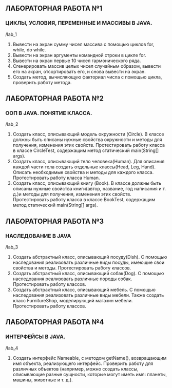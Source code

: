 ## ЛАБОРАТОРНАЯ РАБОТА №1
### ЦИКЛЫ, УСЛОВИЯ, ПЕРЕМЕННЫЕ И МАССИВЫ В JAVA.
/lab_1

1. Вывести на экран сумму чисел массива с помощью циклов for,
while, do while.
2. Вывести на экран аргументы командной строки в цикле for.
3. Вывести на экран первые 10 чисел гармонического ряда.
4. Сгенерировать массив целых чисел случайным образом, вывести
его на экран, отсортировать его, и снова вывести на экран.
5. Создать метод, вычисляющую факториал числа с помощью
цикла, проверить работу метода.

## ЛАБОРАТОРНАЯ РАБОТА №2
### ООП В JAVA. ПОНЯТИЕ КЛАССА.
/lab_2

1. Создать класс, описывающий модель окружности (Circle). В классе
должны быть описаны нужные свойства окружности и методы для
получения, изменения этих свойств. Протестировать работу класса в
классе CircleTest, содержащим метод статический main(String[] args).
2. Создать класс, описывающий тело человека(Human). Для описания
каждой части тела создать отдельные классы(Head, Leg, Hand).
Описать необходимые свойства и методы для каждого класса.
Протестировать работу класса Human.
3. Создать класс, описывающий книгу (Book). В классе должны быть
описаны нужные свойства книги(автор, название, год написания и т.
д.)и методы для получения, изменения этих свойств. Протестировать
работу класса в классе BookTest, содержащим метод статический
main(String[] args).

## ЛАБОРАТОРНАЯ РАБОТА №3
### НАСЛЕДОВАНИЕ В JAVA
/lab_3
1. Создать абстрактный класс, описывающий посуду(Dish). С
помощью наследования реализовать различные виды посуды,
имеющие свои свойства и методы. Протестировать работу классов.
2. Создать абстрактный класс, описывающий собак(Dog). С
помощью наследования реализовать различные породы собак.
Протестировать работу классов.
3. Создать абстрактный класс, описывающий мебель. С помощью
наследования реализовать различные виды мебели. Также создать
класс FurnitureShop, моделирующий магазин мебели. Протестировать
работу классов.

## ЛАБОРАТОРНАЯ РАБОТА №4
### ИНТЕРФЕЙСЫ В JAVA.
/lab_4
1. Создать интерфейс Nameable, с методом getName(), возвращающим
имя объекта, реализующего интерфейс. Проверить работу для
различных объектов (например, можно создать классы, описывающие
разные сущности, которые могут иметь имя: планеты, машины,
животные и т. д.).
